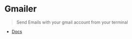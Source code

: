 # Gmailer
> Send Emails with  your gmail account from your terminal

* [Docs](https://docs.jacksonmooring.com/gmailer)
